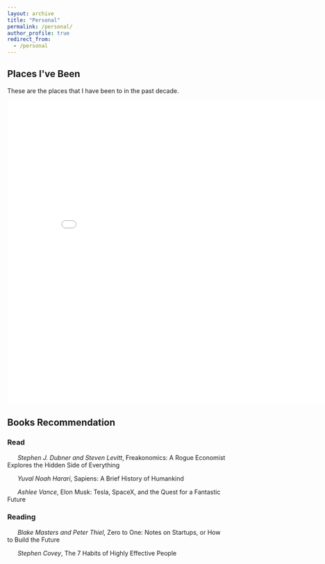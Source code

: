 ```yaml
---
layout: archive
title: "Personal"
permalink: /personal/
author_profile: true
redirect_from:
  - /personal
---
```


## Places I've Been

<!-- ![World Tour](/images/world_map.png) -->

<p>These are the places that I have been to in the past decade.</p>
<iframe src="/places/map.html" height="700" width="850" style="border:none;"></iframe>

##  Books Recommendation

### Read
&nbsp; &nbsp; &nbsp; _Stephen J. Dubner and Steven Levitt_, Freakonomics: A Rogue Economist Explores the Hidden Side of Everything

&nbsp; &nbsp; &nbsp; _Yuval Noah Harari_, Sapiens: A Brief History of Humankind

&nbsp; &nbsp; &nbsp; _Ashlee Vance_, Elon Musk: Tesla, SpaceX, and the Quest for a Fantastic Future

### Reading

&nbsp; &nbsp; &nbsp; _Blake Masters and Peter Thiel_, Zero to One: Notes on Startups, or How to Build the Future

&nbsp; &nbsp; &nbsp; _Stephen Covey_, The 7 Habits of Highly Effective People


<!-- ##  Google Chrome Extention Suggestions

&nbsp; &nbsp; &nbsp; The Great Suspender

&nbsp; &nbsp; &nbsp; Sessions

&nbsp; &nbsp; &nbsp; AdBlock

&nbsp; &nbsp; &nbsp; Grammarly

&nbsp; &nbsp; &nbsp; Pocket

&nbsp; &nbsp; &nbsp; Netflix Party

&nbsp; &nbsp; &nbsp; DuckDuckGo Privacy Essentials

&nbsp; &nbsp; &nbsp; Mercury Reader

&nbsp; &nbsp; &nbsp; StayFocusd -->

